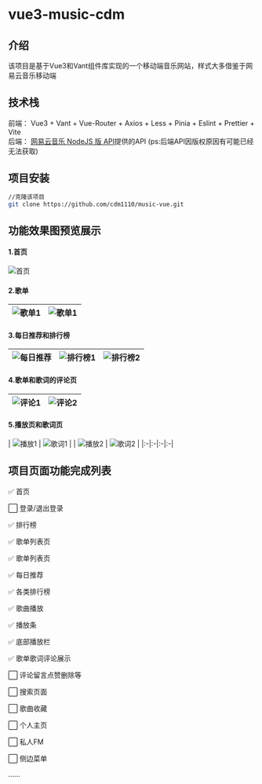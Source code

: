 # vue3-music-cdm

## 介绍

该项目是基于Vue3和Vant组件库实现的一个移动端音乐网站，样式大多借鉴于网易云音乐移动端

## 技术栈

前端： Vue3 + Vant + Vue-Router + Axios + Less + Pinia + Eslint + Prettier + Vite  <br>
后端： [网易云音乐 NodeJS 版 API](https://binaryify.github.io/NeteaseCloudMusicApi/#/)提供的API
(ps:后端API因版权原因有可能已经无法获取)

## 项目安装

```sh
//克隆该项目
git clone https://github.com/cdm1110/music-vue.git
```

## 功能效果图预览展示
#### 1.首页
![首页](img/index.png)

#### 2.歌单
| ![歌单1](img/gedan1.png) | ![歌单1](img/gedan2.png) |
|:-|:-|

#### 3.每日推荐和排行榜
![每日推荐](img/tuijian.png) | ![排行榜1](img/paihang1.png) | ![排行榜2](img/paihang2.png)
|:-|:-|:-|

#### 4.歌单和歌词的评论页
| ![评论1](img/pinglun1.png) | ![评论2](img/pinglun2.png) |
|:-|:-|

#### 5.播放页和歌词页
| ![播放1](img/bogang1.png) | ![歌词1](img/geci1.png) | | ![播放2](img/bogang2.png) | ![歌词2](img/geci2.png) |
|:-|:-|:-|:-|

## 项目页面功能完成列表

✅  首页

⬜️  登录/退出登录

✅  排行榜

✅  歌单列表页

✅  歌单列表页

✅  每日推荐

✅  各类排行榜

✅  歌曲播放

✅  播放条

✅  底部播放栏

✅  歌单歌词评论展示

⬜️  评论留言点赞删除等

⬜️  搜索页面

⬜️  歌曲收藏

⬜️  个人主页

⬜️  私人FM

⬜️  侧边菜单

......

